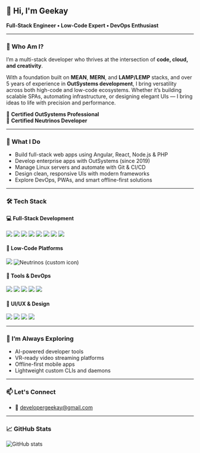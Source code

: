 ## 👋 Hi, I'm Geekay

**Full-Stack Engineer • Low-Code Expert • DevOps Enthusiast**

---

### 🧠 Who Am I?

I’m a multi-stack developer who thrives at the intersection of **code, cloud, and creativity**.

With a foundation built on **MEAN**, **MERN**, and **LAMP/LEMP** stacks, and over 5 years of experience in **OutSystems development**, I bring versatility across both high-code and low-code ecosystems. Whether it’s building scalable SPAs, automating infrastructure, or designing elegant UIs — I bring ideas to life with precision and performance.

🏅 **Certified OutSystems Professional**  
🏅 **Certified Neutrinos Developer**

---

### 🔧 What I Do

- Build full-stack web apps using Angular, React, Node.js & PHP  
- Develop enterprise apps with OutSystems (since 2019)  
- Manage Linux servers and automate with Git & CI/CD  
- Design clean, responsive UIs with modern frameworks  
- Explore DevOps, PWAs, and smart offline-first solutions  

---

### 🛠️ Tech Stack

#### 💻 Full-Stack Development  
<p>
  <img src="https://img.shields.io/badge/Angular-DD0031?logo=angular&logoColor=white" />
  <img src="https://img.shields.io/badge/React-20232A?logo=react&logoColor=61DAFB" />
  <img src="https://img.shields.io/badge/Node.js-339933?logo=nodedotjs&logoColor=white" />
  <img src="https://img.shields.io/badge/Express.js-000000?logo=express&logoColor=white" />
  <img src="https://img.shields.io/badge/MongoDB-47A248?logo=mongodb&logoColor=white" />
  <img src="https://img.shields.io/badge/MySQL-4479A1?logo=mysql&logoColor=white" />
  <img src="https://img.shields.io/badge/PHP-777BB4?logo=php&logoColor=white" />
  <img src="https://img.shields.io/badge/CodeIgniter-EF4223?logo=codeigniter&logoColor=white" />
</p>

#### 🚀 Low-Code Platforms  
<p>
  <img src="https://img.shields.io/badge/OutSystems-E62B1E?logo=outsystems&logoColor=white" />
  <img src="https://img.shields.io/badge/Neutrinos-003366?logo=data:image/svg+xml;base64,&logoColor=white" alt="Neutrinos (custom icon)" />
</p>

#### 🧰 Tools & DevOps  
<p>
  <img src="https://img.shields.io/badge/Linux-FCC624?logo=linux&logoColor=black" />
  <img src="https://img.shields.io/badge/Git-F05032?logo=git&logoColor=white" />
  <img src="https://img.shields.io/badge/GitHub-181717?logo=github&logoColor=white" />
  <img src="https://img.shields.io/badge/Docker-2496ED?logo=docker&logoColor=white" />
  <img src="https://img.shields.io/badge/CI/CD-007ACC?logo=azurepipelines&logoColor=white" />
</p>

#### 🎨 UI/UX & Design  
<p>
  <img src="https://img.shields.io/badge/Bootstrap-7952B3?logo=bootstrap&logoColor=white" />
  <img src="https://img.shields.io/badge/SCSS-CC6699?logo=sass&logoColor=white" />
  <img src="https://img.shields.io/badge/Adobe%20Illustrator-FF9A00?logo=adobeillustrator&logoColor=white" />
  <img src="https://img.shields.io/badge/Adobe%20Photoshop-31A8FF?logo=adobephotoshop&logoColor=white" />
</p>

---

### 🌱 I’m Always Exploring

- AI-powered developer tools  
- VR-ready video streaming platforms  
- Offline-first mobile apps  
- Lightweight custom CLIs and daemons  

---

### 📫 Let's Connect

- 📧 developergeekay@gmail.com  

---

### 📈 GitHub Stats

![GitHub stats](https://github-readme-stats.vercel.app/api?username=Developer-Geekay&show_icons=true&theme=default)
